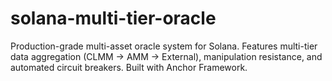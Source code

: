 # solana-multi-tier-oracle
Production-grade multi-asset oracle system for Solana. Features multi-tier data aggregation (CLMM → AMM → External), manipulation resistance, and automated circuit breakers. Built with Anchor Framework.
